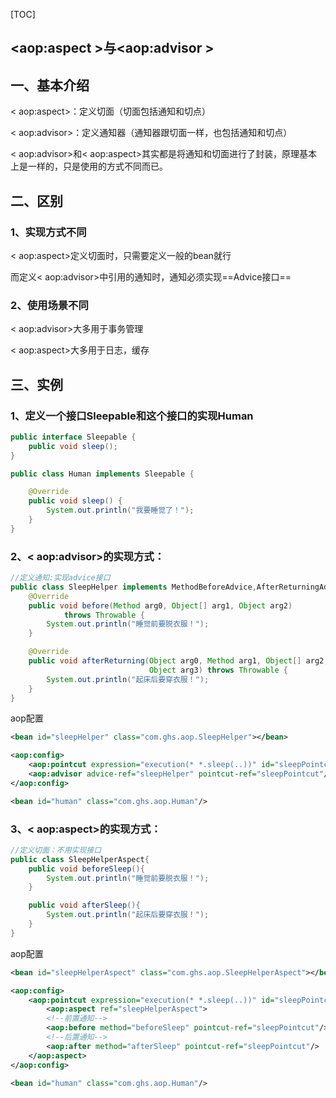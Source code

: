 [TOC]



## <aop:aspect >与<aop:advisor >

## 一、基本介绍

< aop:aspect>：定义切面（切面包括通知和切点）

< aop:advisor>：定义通知器（通知器跟切面一样，也包括通知和切点）



< aop:advisor>和< aop:aspect>其实都是将通知和切面进行了封装，原理基本上是一样的，只是使用的方式不同而已。



## 二、区别

### 1、实现方式不同

< aop:aspect>定义切面时，只需要定义一般的bean就行

而定义< aop:advisor>中引用的通知时，通知必须实现==Advice接口==



### 2、使用场景不同

< aop:advisor>大多用于事务管理

< aop:aspect>大多用于日志，缓存



## 三、实例

### 1、定义一个接口Sleepable和这个接口的实现Human

```java
public interface Sleepable {
    public void sleep();
}

public class Human implements Sleepable {

    @Override
    public void sleep() {
        System.out.println("我要睡觉了！");
    }
}
```

### 2、< aop:advisor>的实现方式：

```java
//定义通知:实现advice接口
public class SleepHelper implements MethodBeforeAdvice,AfterReturningAdvice{
    @Override
    public void before(Method arg0, Object[] arg1, Object arg2)
            throws Throwable {
        System.out.println("睡觉前要脱衣服！");
    }

    @Override
    public void afterReturning(Object arg0, Method arg1, Object[] arg2,
                               Object arg3) throws Throwable {
        System.out.println("起床后要穿衣服！");
    }
}
```

aop配置

```xml
<bean id="sleepHelper" class="com.ghs.aop.SleepHelper"></bean>

<aop:config>
    <aop:pointcut expression="execution(* *.sleep(..))" id="sleepPointcut"/>
    <aop:advisor advice-ref="sleepHelper" pointcut-ref="sleepPointcut"/>
</aop:config>

<bean id="human" class="com.ghs.aop.Human"/>
```



### 3、< aop:aspect>的实现方式：

```java
//定义切面：不用实现接口
public class SleepHelperAspect{
    public void beforeSleep(){
        System.out.println("睡觉前要脱衣服！");
    }

    public void afterSleep(){
        System.out.println("起床后要穿衣服！");
    }
}
```

aop配置

```xml
<bean id="sleepHelperAspect" class="com.ghs.aop.SleepHelperAspect"></bean>

<aop:config>
    <aop:pointcut expression="execution(* *.sleep(..))" id="sleepPointcut"/>
        <aop:aspect ref="sleepHelperAspect">
        <!--前置通知-->
        <aop:before method="beforeSleep" pointcut-ref="sleepPointcut"/>
        <!--后置通知-->
        <aop:after method="afterSleep" pointcut-ref="sleepPointcut"/>
    </aop:aspect>
</aop:config>

<bean id="human" class="com.ghs.aop.Human"/>
```

